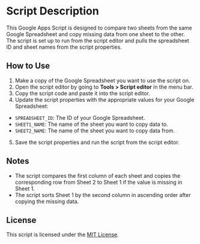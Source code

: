 # Script Description

This Google Apps Script is designed to compare two sheets from the same Google Spreadsheet and copy missing data from one sheet to the other. The script is set up to run from the script editor and pulls the spreadsheet ID and sheet names from the script properties.

## How to Use

1. Make a copy of the Google Spreadsheet you want to use the script on.
2. Open the script editor by going to **Tools > Script editor** in the menu bar.
3. Copy the script code and paste it into the script editor.
4. Update the script properties with the appropriate values for your Google Spreadsheet:
  * `SPREADSHEET_ID`: The ID of your Google Spreadsheet.
  * `SHEET1_NAME`: The name of the sheet you want to copy data to.
  * `SHEET2_NAME`: The name of the sheet you want to copy data from.
5. Save the script properties and run the script from the script editor.

## Notes

* The script compares the first column of each sheet and copies the corresponding row from Sheet 2 to Sheet 1 if the value is missing in Sheet 1.
* The script sorts Sheet 1 by the second column in ascending order after copying the missing data.

## License

This script is licensed under the [MIT License](https://opensource.org/licenses/MIT).
